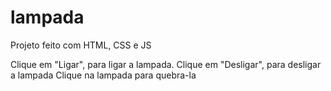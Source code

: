 # lampada
Projeto feito com HTML, CSS e JS

Clique em "Ligar", para ligar a lampada. 
Clique em "Desligar", para desligar a lampada
Clique na lampada para quebra-la
